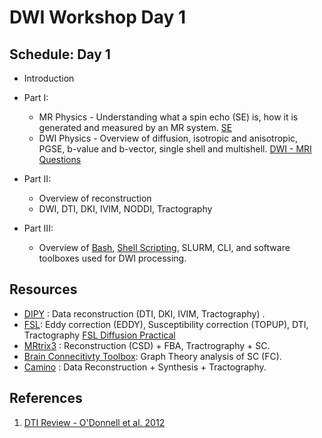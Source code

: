# DWI Workshop Day 1

## Schedule: Day 1 

* Introduction 

* Part I: 
	* MR Physics - Understanding what a spin echo (SE) is, how it is generated and measured by an MR system. [SE](https://mriquestions.com/spin-echo1.html)
	* DWI Physics - Overview of diffusion, isotropic and anisotropic, PGSE, b-value and b-vector, single shell and multishell. [DWI - MRI Questions](https://mriquestions.com/diffusion-basic.html)

* Part II:
	* Overview of reconstruction
	* DWI, DTI, DKI, IVIM, NODDI, Tractography

* Part III: 
	* Overview of [Bash](https://www.youtube.com/watch?v=oxuRxtrO2Ag&ab_channel=JoeCollins), [Shell Scripting](https://www.youtube.com/watch?v=dW3oYQbNFyI&list=PLS1QulWo1RIYmaxcEqw5JhK3b-6rgdWO_&index=12&ab_channel=ProgrammingKnowledge), SLURM, CLI, and software toolboxes used for DWI processing.
	

## Resources 

* [DIPY](https://dipy.org) : Data reconstruction (DTI, DKI, IVIM, Tractography) .
* [FSL](https://fsl.fmrib.ox.ac.uk/fsl/fslwiki/FDT/UserGuide):  Eddy correction (EDDY), Susceptibility correction (TOPUP), DTI, Tractography [FSL Diffusion Practical](https://fsl.fmrib.ox.ac.uk/fslcourse/2019_Beijing/lectures/FDT/fdt1.html)
* [MRtrix3](https://www.mrtrix.org/) : Reconstruction (CSD) + FBA, Tractrography + SC.
* [Brain Connecitivty Toolbox](https://sites.google.com/site/bctnet/): Graph Theory analysis of SC (FC).
* [Camino](http://camino.cs.ucl.ac.uk/) : Data Reconstruction + Synthesis + Tractography.

## References
1. [DTI Review - O'Donnell et al. 2012](https://www.ncbi.nlm.nih.gov/pmc/articles/PMC3163395/)
